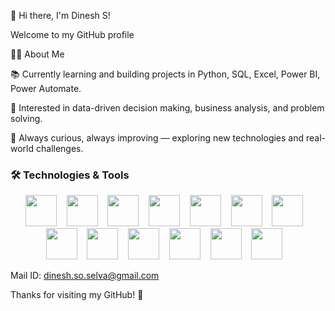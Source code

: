 👋 Hi there, I'm Dinesh S!

Welcome to my GitHub profile

🧑‍💻 About Me

📚 Currently learning and building projects in Python, SQL, Excel, Power BI, Power Automate.

🧠 Interested in data-driven decision making, business analysis, and problem solving.

🚀 Always curious, always improving — exploring new technologies and real-world challenges.

<h3>🛠️ Technologies & Tools</h3>
<p align="center">
  <!-- Excel -->
  <img src="https://img.icons8.com/color/48/microsoft-excel-2019--v1.png" height="50" />
  &nbsp;&nbsp;

  <!-- SQL (alternative vibrant cylinder-style icon) -->
  <img src="https://img.icons8.com/fluency/48/sql.png" height="50" />
  &nbsp;&nbsp;

  <!-- MySQL -->
  <img src="https://cdn.jsdelivr.net/gh/devicons/devicon/icons/mysql/mysql-original.svg" height="50" />
  &nbsp;&nbsp;

  <!-- Python -->
  <img src="https://cdn.jsdelivr.net/gh/devicons/devicon/icons/python/python-original.svg" height="50" />
  &nbsp;&nbsp;

  <!-- Pandas -->
  <img src="https://cdn.jsdelivr.net/gh/devicons/devicon/icons/pandas/pandas-original.svg" height="50" />
  &nbsp;&nbsp;

  <!-- NumPy -->
  <img src="https://cdn.jsdelivr.net/gh/devicons/devicon/icons/numpy/numpy-original.svg" height="50" />
  &nbsp;&nbsp;

  <!-- Matplotlib -->
  <img src="https://matplotlib.org/_static/images/logo2.svg" height="50" />
  &nbsp;&nbsp;

  <!-- Seaborn -->
  <img src="https://seaborn.pydata.org/_static/logo-wide-lightbg.svg" height="50" />
  &nbsp;&nbsp;

  <!-- Visual Studio Code -->
  <img src="https://cdn.jsdelivr.net/gh/devicons/devicon/icons/vscode/vscode-original.svg" height="50" />
  &nbsp;&nbsp;

  <!-- Jupyter Notebook -->
  <img src="https://cdn.jsdelivr.net/gh/devicons/devicon/icons/jupyter/jupyter-original.svg" height="50" />
  &nbsp;&nbsp;

  <!-- Power BI -->
  <img src="https://img.icons8.com/color/48/power-bi.png" height="50" />
  &nbsp;&nbsp;

  <!-- Tableau -->
  <img src="https://img.icons8.com/color/48/tableau-software.png" height="50" />
  &nbsp;&nbsp;
  
  <!-- Power Automate -->
  <img src="https://img.icons8.com/fluency/48/microsoft-power-automate-2020.png" height="50" />
  &nbsp;&nbsp;




Mail ID: dinesh.so.selva@gmail.com

Thanks for visiting my GitHub! 🚀
